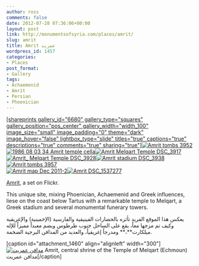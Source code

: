 ```yaml
---
author: ross
comments: false
date: 2012-07-28 07:36:06+00:00
layout: post
link: http://monumentsofsyria.com/places/amrit/
slug: amrit
title: Amrit عمريت
wordpress_id: 1457
categories:
- Places
post_format:
- Gallery
tags:
- Achaemenid
- Amrit
- Persian
- Phoenician
---
```


[[shareprints gallery_id="6680" gallery_type="squares" gallery_position="pos_center" gallery_width="width_100" image_size="small" image_padding="0" theme="dark" image_hover="false" lightbox_type="slide" titles="true" captions="true" descriptions="true" comments="true" sharing="true"]![Amrit tombs 3952](http://farm8.staticflickr.com/7144/6468305805_85b3215840_s.jpg)](http://www.flickr.com/photos/monsyr/6468305805/in/set-72157628310758583/)[![1986 08 03 34 Amrit temple cella](http://farm8.staticflickr.com/7169/6468298813_f2e8abb3a9_s.jpg)](http://www.flickr.com/photos/monsyr/6468298813/in/set-72157628310758583/)[![Amrit Melqart Temple DSC_3917](http://farm8.staticflickr.com/7159/6468300375_0c1822f8f9_s.jpg)](http://www.flickr.com/photos/monsyr/6468300375/in/set-72157628310758583/)[![Amrit_ Melqart Temple DSC_3928](http://farm8.staticflickr.com/7005/6468302017_eff5b328b9_s.jpg)](http://www.flickr.com/photos/monsyr/6468302017/in/set-72157628310758583/)[![Amrit stadium DSC_3938](http://farm8.staticflickr.com/7164/6468303855_0cff419cd1_s.jpg)](http://www.flickr.com/photos/monsyr/6468303855/in/set-72157628310758583/)[![Amrit tombs 3957](http://farm8.staticflickr.com/7015/6468307095_557411a3bd_s.jpg)](http://www.flickr.com/photos/monsyr/6468307095/in/set-72157628310758583/)  
[![Amrit map Dec 2011-2](http://farm8.staticflickr.com/7160/6468182371_4228c0cb31_s.jpg)](http://www.flickr.com/photos/monsyr/6468182371/in/set-72157628310758583/)[![Amrit DSC_1537277](http://farm8.staticflickr.com/7155/6468637081_7b4c84d023_s.jpg)](http://www.flickr.com/photos/monsyr/6468637081/in/set-72157628310758583/)






[Amrit](http://www.flickr.com/photos/monsyr/sets/72157628310758583/), a set on Flickr.




This unique site, mixing Phoenician, Achaemenid and Greek influences, liese on the coast below Tartus with a remarkable temple to Melqart, a Greek stadium and several monumental funerary towers.


يعكس هذا الموقع الفريد تأثره بالحضارات الفينيقية والفارسية (الإخمينية) والإغريقية وكيف تم مزجها معاً، يقع على الساحل جنوب طرطوس ويضم معبداً مميزاً للإله ميلكارت**،** ومدرجاً إغريقياً، والعديد من المدافن البرجية الضخمة.




[caption id="attachment_1460" align="alignleft" width="300"][![مدافن عمريت](http://monumentsofsyria.com/wp/wp-content/uploads/Amrit-Melqart-Temple-DSC_3917-300x198.jpg)](http://monumentsofsyria.com/wp/wp-content/uploads/Amrit-Melqart-Temple-DSC_3917.jpg) Amrit, central shrine of the Temple of Melqart (Echmoun) مدافن عمريت[/caption]
